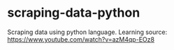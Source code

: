 # scraping-data-python
Scraping data using python language.
Learning source: https://www.youtube.com/watch?v=azM4qp-EOz8
